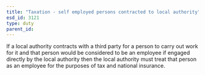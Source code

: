 ```yaml
---
title: "Taxation - self employed persons contracted to local authority"
esd_id: 3121
type: duty
parent_id:  
---
```


If a local authority contracts with a third party for a person to carry out work for it and that person would be considered to be an employee if engaged directly by the local authority then the local authority must treat that person as an employee for the purposes of tax and national insurance.

